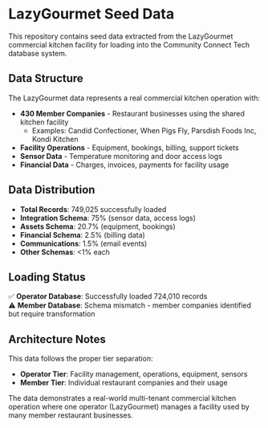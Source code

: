 # LazyGourmet Seed Data

This repository contains seed data extracted from the LazyGourmet commercial kitchen facility for loading into the Community Connect Tech database system.

## Data Structure

The LazyGourmet data represents a real commercial kitchen operation with:

- **430 Member Companies** - Restaurant businesses using the shared kitchen facility
  - Examples: Candid Confectioner, When Pigs Fly, Parsdish Foods Inc, Kondi Kitchen
- **Facility Operations** - Equipment, bookings, billing, support tickets
- **Sensor Data** - Temperature monitoring and door access logs
- **Financial Data** - Charges, invoices, payments for facility usage

## Data Distribution

- **Total Records**: 749,025 successfully loaded
- **Integration Schema**: 75% (sensor data, access logs)
- **Assets Schema**: 20.7% (equipment, bookings)
- **Financial Schema**: 2.5% (billing data)
- **Communications**: 1.5% (email events)
- **Other Schemas**: <1% each

## Loading Status

✅ **Operator Database**: Successfully loaded 724,010 records  
⚠️ **Member Database**: Schema mismatch - member companies identified but require transformation

## Architecture Notes

This data follows the proper tier separation:
- **Operator Tier**: Facility management, operations, equipment, sensors
- **Member Tier**: Individual restaurant companies and their usage

The data demonstrates a real-world multi-tenant commercial kitchen operation where one operator (LazyGourmet) manages a facility used by many member restaurant businesses.
